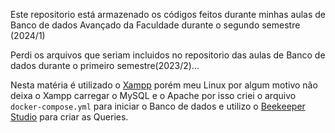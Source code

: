 Este repositorio está armazenado os códigos feitos durante minhas aulas de Banco de dados Avançado da Faculdade durante o segundo semestre (2024/1)

Perdi os arquivos que seriam incluidos no repositorio das aulas de Banco de dados durante o primeiro semestre(2023/2)...

Nesta matéria é utilizado o [Xampp](https://www.apachefriends.org/pt_br/index.html) porém meu Linux por algum motivo não deixa o Xampp carregar o MySQL e o Apache por isso criei o arquivo `docker-compose.yml` para iniciar o Banco de dados e utilizo o [Beekeeper Studio](https://github.com/beekeeper-studio/beekeeper-studio) para criar as Queries.